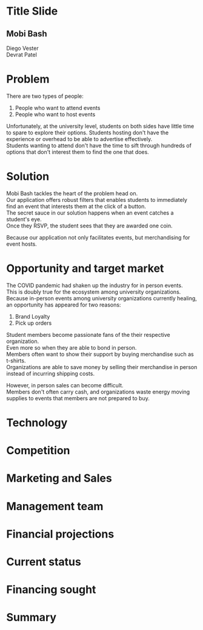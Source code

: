 # Title Slide
## Mobi Bash
Diego Vester  
Devrat Patel

# Problem
There are two types of people:  
1. People who want to attend events  
2. People who want to host events  

Unfortunately, at the university level, students on both sides have little time to spare to explore their options.
Students hosting don't have the experience or overhead to be able to advertise effectively.  
Students wanting to attend don't have the time to sift through hundreds of options that don't interest them to find the one that does.  

# Solution  
Mobi Bash tackles the heart of the problem head on.  
Our application offers robust filters that enables students to immediately find an event that interests them at the click of a button.  
The secret sauce in our solution happens when an event catches a student's eye.  
Once they RSVP, the student sees that they are awarded one coin.  

Because our application not only facilitates events, but merchandising for event hosts. 


# Opportunity and target market
The COVID pandemic had shaken up the industry for in person events.  
This is doubly true for the ecosystem among university organizations.  
Because in-person events among university organizations currently healing, an opportunity has appeared for two reasons:  
1. Brand Loyalty  
2. Pick up orders

Student members become passionate fans of the their respective organization.  
Even more so when they are able to bond in person.  
Members often want to show their support by buying merchandise such as t-shirts.  
Organizations are able to save money by selling their merchandise in person instead of incurring shipping costs.  

However, in person sales can become difficult.  
Members don't often carry cash, and organizations waste energy moving supplies to events that members are not prepared to buy.  

# Technology

# Competition

# Marketing and Sales

# Management team

# Financial projections

# Current status 

# Financing sought

# Summary